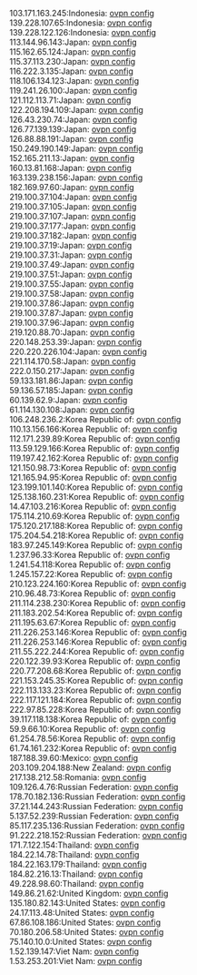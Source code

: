 103.171.163.245:Indonesia: [ovpn config](vpn/103_171_163_245.ovpn)  
139.228.107.65:Indonesia: [ovpn config](vpn/139_228_107_65.ovpn)  
139.228.122.126:Indonesia: [ovpn config](vpn/139_228_122_126.ovpn)  
113.144.96.143:Japan: [ovpn config](vpn/113_144_96_143.ovpn)  
115.162.65.124:Japan: [ovpn config](vpn/115_162_65_124.ovpn)  
115.37.113.230:Japan: [ovpn config](vpn/115_37_113_230.ovpn)  
116.222.3.135:Japan: [ovpn config](vpn/116_222_3_135.ovpn)  
118.106.134.123:Japan: [ovpn config](vpn/118_106_134_123.ovpn)  
119.241.26.100:Japan: [ovpn config](vpn/119_241_26_100.ovpn)  
121.112.113.71:Japan: [ovpn config](vpn/121_112_113_71.ovpn)  
122.208.194.109:Japan: [ovpn config](vpn/122_208_194_109.ovpn)  
126.43.230.74:Japan: [ovpn config](vpn/126_43_230_74.ovpn)  
126.77.139.139:Japan: [ovpn config](vpn/126_77_139_139.ovpn)  
126.88.88.191:Japan: [ovpn config](vpn/126_88_88_191.ovpn)  
150.249.190.149:Japan: [ovpn config](vpn/150_249_190_149.ovpn)  
152.165.211.13:Japan: [ovpn config](vpn/152_165_211_13.ovpn)  
160.13.81.168:Japan: [ovpn config](vpn/160_13_81_168.ovpn)  
163.139.238.156:Japan: [ovpn config](vpn/163_139_238_156.ovpn)  
182.169.97.60:Japan: [ovpn config](vpn/182_169_97_60.ovpn)  
219.100.37.104:Japan: [ovpn config](vpn/219_100_37_104.ovpn)  
219.100.37.105:Japan: [ovpn config](vpn/219_100_37_105.ovpn)  
219.100.37.107:Japan: [ovpn config](vpn/219_100_37_107.ovpn)  
219.100.37.177:Japan: [ovpn config](vpn/219_100_37_177.ovpn)  
219.100.37.182:Japan: [ovpn config](vpn/219_100_37_182.ovpn)  
219.100.37.19:Japan: [ovpn config](vpn/219_100_37_19.ovpn)  
219.100.37.31:Japan: [ovpn config](vpn/219_100_37_31.ovpn)  
219.100.37.49:Japan: [ovpn config](vpn/219_100_37_49.ovpn)  
219.100.37.51:Japan: [ovpn config](vpn/219_100_37_51.ovpn)  
219.100.37.55:Japan: [ovpn config](vpn/219_100_37_55.ovpn)  
219.100.37.58:Japan: [ovpn config](vpn/219_100_37_58.ovpn)  
219.100.37.86:Japan: [ovpn config](vpn/219_100_37_86.ovpn)  
219.100.37.87:Japan: [ovpn config](vpn/219_100_37_87.ovpn)  
219.100.37.96:Japan: [ovpn config](vpn/219_100_37_96.ovpn)  
219.120.88.70:Japan: [ovpn config](vpn/219_120_88_70.ovpn)  
220.148.253.39:Japan: [ovpn config](vpn/220_148_253_39.ovpn)  
220.220.226.104:Japan: [ovpn config](vpn/220_220_226_104.ovpn)  
221.114.170.58:Japan: [ovpn config](vpn/221_114_170_58.ovpn)  
222.0.150.217:Japan: [ovpn config](vpn/222_0_150_217.ovpn)  
59.133.181.86:Japan: [ovpn config](vpn/59_133_181_86.ovpn)  
59.136.57.185:Japan: [ovpn config](vpn/59_136_57_185.ovpn)  
60.139.62.9:Japan: [ovpn config](vpn/60_139_62_9.ovpn)  
61.114.130.108:Japan: [ovpn config](vpn/61_114_130_108.ovpn)  
106.248.236.2:Korea Republic of: [ovpn config](vpn/106_248_236_2.ovpn)  
110.13.156.166:Korea Republic of: [ovpn config](vpn/110_13_156_166.ovpn)  
112.171.239.89:Korea Republic of: [ovpn config](vpn/112_171_239_89.ovpn)  
113.59.129.166:Korea Republic of: [ovpn config](vpn/113_59_129_166.ovpn)  
119.197.42.162:Korea Republic of: [ovpn config](vpn/119_197_42_162.ovpn)  
121.150.98.73:Korea Republic of: [ovpn config](vpn/121_150_98_73.ovpn)  
121.165.94.95:Korea Republic of: [ovpn config](vpn/121_165_94_95.ovpn)  
123.199.101.140:Korea Republic of: [ovpn config](vpn/123_199_101_140.ovpn)  
125.138.160.231:Korea Republic of: [ovpn config](vpn/125_138_160_231.ovpn)  
14.47.103.216:Korea Republic of: [ovpn config](vpn/14_47_103_216.ovpn)  
175.114.210.69:Korea Republic of: [ovpn config](vpn/175_114_210_69.ovpn)  
175.120.217.188:Korea Republic of: [ovpn config](vpn/175_120_217_188.ovpn)  
175.204.54.218:Korea Republic of: [ovpn config](vpn/175_204_54_218.ovpn)  
183.97.245.149:Korea Republic of: [ovpn config](vpn/183_97_245_149.ovpn)  
1.237.96.33:Korea Republic of: [ovpn config](vpn/1_237_96_33.ovpn)  
1.241.54.118:Korea Republic of: [ovpn config](vpn/1_241_54_118.ovpn)  
1.245.157.22:Korea Republic of: [ovpn config](vpn/1_245_157_22.ovpn)  
210.123.224.160:Korea Republic of: [ovpn config](vpn/210_123_224_160.ovpn)  
210.96.48.73:Korea Republic of: [ovpn config](vpn/210_96_48_73.ovpn)  
211.114.238.230:Korea Republic of: [ovpn config](vpn/211_114_238_230.ovpn)  
211.183.202.54:Korea Republic of: [ovpn config](vpn/211_183_202_54.ovpn)  
211.195.63.67:Korea Republic of: [ovpn config](vpn/211_195_63_67.ovpn)  
211.226.253.146:Korea Republic of: [ovpn config](vpn/211_226_253_146.ovpn)  
211.226.253.146:Korea Republic of: [ovpn config](vpn/211_226_253_146.ovpn)  
211.55.222.244:Korea Republic of: [ovpn config](vpn/211_55_222_244.ovpn)  
220.122.39.93:Korea Republic of: [ovpn config](vpn/220_122_39_93.ovpn)  
220.77.208.68:Korea Republic of: [ovpn config](vpn/220_77_208_68.ovpn)  
221.153.245.35:Korea Republic of: [ovpn config](vpn/221_153_245_35.ovpn)  
222.113.133.23:Korea Republic of: [ovpn config](vpn/222_113_133_23.ovpn)  
222.117.121.184:Korea Republic of: [ovpn config](vpn/222_117_121_184.ovpn)  
222.97.85.228:Korea Republic of: [ovpn config](vpn/222_97_85_228.ovpn)  
39.117.118.138:Korea Republic of: [ovpn config](vpn/39_117_118_138.ovpn)  
59.9.66.10:Korea Republic of: [ovpn config](vpn/59_9_66_10.ovpn)  
61.254.78.56:Korea Republic of: [ovpn config](vpn/61_254_78_56.ovpn)  
61.74.161.232:Korea Republic of: [ovpn config](vpn/61_74_161_232.ovpn)  
187.188.39.60:Mexico: [ovpn config](vpn/187_188_39_60.ovpn)  
203.109.204.188:New Zealand: [ovpn config](vpn/203_109_204_188.ovpn)  
217.138.212.58:Romania: [ovpn config](vpn/217_138_212_58.ovpn)  
109.126.4.76:Russian Federation: [ovpn config](vpn/109_126_4_76.ovpn)  
178.70.182.136:Russian Federation: [ovpn config](vpn/178_70_182_136.ovpn)  
37.21.144.243:Russian Federation: [ovpn config](vpn/37_21_144_243.ovpn)  
5.137.52.239:Russian Federation: [ovpn config](vpn/5_137_52_239.ovpn)  
85.117.235.136:Russian Federation: [ovpn config](vpn/85_117_235_136.ovpn)  
91.222.218.152:Russian Federation: [ovpn config](vpn/91_222_218_152.ovpn)  
171.7.122.154:Thailand: [ovpn config](vpn/171_7_122_154.ovpn)  
184.22.14.78:Thailand: [ovpn config](vpn/184_22_14_78.ovpn)  
184.22.163.179:Thailand: [ovpn config](vpn/184_22_163_179.ovpn)  
184.82.216.13:Thailand: [ovpn config](vpn/184_82_216_13.ovpn)  
49.228.98.60:Thailand: [ovpn config](vpn/49_228_98_60.ovpn)  
149.86.21.62:United Kingdom: [ovpn config](vpn/149_86_21_62.ovpn)  
135.180.82.143:United States: [ovpn config](vpn/135_180_82_143.ovpn)  
24.17.113.48:United States: [ovpn config](vpn/24_17_113_48.ovpn)  
67.86.108.186:United States: [ovpn config](vpn/67_86_108_186.ovpn)  
70.180.206.58:United States: [ovpn config](vpn/70_180_206_58.ovpn)  
75.140.10.0:United States: [ovpn config](vpn/75_140_10_0.ovpn)  
1.52.139.147:Viet Nam: [ovpn config](vpn/1_52_139_147.ovpn)  
1.53.253.201:Viet Nam: [ovpn config](vpn/1_53_253_201.ovpn)  
